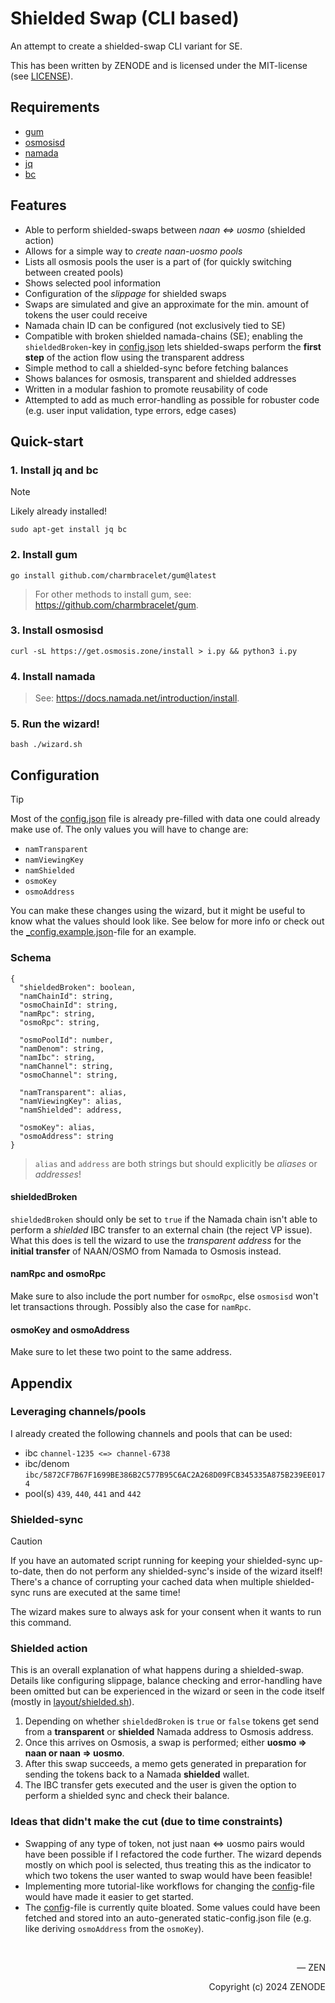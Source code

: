 # Shielded Swap (CLI based)

An attempt to create a shielded-swap CLI variant for SE.

This has been written by ZENODE and is licensed under the MIT-license (see [LICENSE](./LICENSE)).

## Requirements
- [gum](https://github.com/charmbracelet/gum)
- [osmosisd](https://docs.osmosis.zone/osmosis-core/osmosisd)
- [namada](https://docs.namada.net/introduction/install)
- [jq](https://jqlang.github.io/jq/download)
- [bc](https://www.gnu.org/software/bc/manual/html_mono/bc.html)

## Features
- Able to perform shielded-swaps between _naan <=> uosmo_ (shielded action)
- Allows for a simple way to _create naan-uosmo pools_
- Lists all osmosis pools the user is a part of (for quickly switching between created pools)
- Shows selected pool information
- Configuration of the _slippage_ for shielded swaps
- Swaps are simulated and give an approximate for the min. amount of tokens the user could receive
- Namada chain ID can be configured (not exclusively tied to SE)
- Compatible with broken shielded namada-chains (SE); enabling the `shieldedBroken`-key in [config.json](config.json) lets shielded-swaps perform the **first step** of the action flow using the transparent address
- Simple method to call a shielded-sync before fetching balances
- Shows balances for osmosis, transparent and shielded addresses
- Written in a modular fashion to promote reusability of code
- Attempted to add as much error-handling as possible for robuster code (e.g. user input validation, type errors, edge cases)
 
## Quick-start

### 1. Install jq and bc

> [!NOTE]
>
> Likely already installed!
>

```
sudo apt-get install jq bc
```

### 2. Install gum

```
go install github.com/charmbracelet/gum@latest
```

> For other methods to install gum, see: https://github.com/charmbracelet/gum.

### 3. Install osmosisd

```
curl -sL https://get.osmosis.zone/install > i.py && python3 i.py
```

### 4. Install namada

> See: https://docs.namada.net/introduction/install.

### 5. Run the wizard!

```
bash ./wizard.sh
```

## Configuration

> [!TIP]
>
> Most of the [config.json](config.json) file is already pre-filled with data one could already make use of. The only values you will have to change are:
> - `namTransparent`
> - `namViewingKey`
> - `namShielded`
> - `osmoKey`
> - `osmoAddress`
>
> You can make these changes using the wizard, but it might be useful to know what the values should look like. See below for more info or check out the [_config.example.json](/config/_config.example.json)-file for an example.

### Schema
```
{
  "shieldedBroken": boolean,
  "namChainId": string,
  "osmoChainId": string,
  "namRpc": string,
  "osmoRpc": string,

  "osmoPoolId": number,
  "namDenom": string,
  "namIbc": string,
  "namChannel": string,
  "osmoChannel": string,

  "namTransparent": alias,
  "namViewingKey": alias,
  "namShielded": address,

  "osmoKey": alias,
  "osmoAddress": string
}
```
> `alias` and `address` are both strings but should explicitly be _aliases_ or _addresses_! 

#### shieldedBroken

`shieldedBroken` should only be set to `true` if the Namada chain isn't able to perform a _shielded_ IBC transfer to an external chain (the reject VP issue). What this does is tell the wizard to use the _transparent address_ for the **initial transfer** of NAAN/OSMO from Namada to Osmosis instead.

#### namRpc and osmoRpc

Make sure to also include the port number for `osmoRpc`, else `osmosisd` won't let transactions through. Possibly also the case for `namRpc`.

#### osmoKey and osmoAddress

Make sure to let these two point to the same address.

## Appendix

### Leveraging channels/pools

I already created the following channels and pools that can be used:
- ibc `channel-1235 <=> channel-6738`
- ibc/denom `ibc/5872CF7B67F1699BE386B2C577B95C6AC2A268D09FCB345335A875B239EE0174`
- pool(s) `439`, `440`, `441` and `442`

### Shielded-sync

> [!CAUTION]
>
> If you have an automated script running for keeping your shielded-sync up-to-date, then do not perform any shielded-sync's inside of the wizard itself! There's a chance of corrupting your cached data when multiple shielded-sync runs are executed at the same time!
>
> The wizard makes sure to always ask for your consent when it wants to run this command.

### Shielded action

This is an overall explanation of what happens during a shielded-swap. Details like configuring slippage, balance checking and error-handling have been omitted but can be experienced in the wizard or seen in the code itself (mostly in [layout/shielded.sh](layout/shielded.sh)).

1. Depending on whether `shieldedBroken` is `true` or `false` tokens get send from a **transparent** or **shielded** Namada address to Osmosis address.
2. Once this arrives on Osmosis, a swap is performed; either **uosmo => naan or naan => uosmo**.
3. After this swap succeeds, a memo gets generated in preparation for sending the tokens back to a Namada **shielded** wallet.
4. The IBC transfer gets executed and the user is given the option to perform a shielded sync and check their balance.

### Ideas that didn't make the cut (due to time constraints)

- Swapping of any type of token, not just naan <=> uosmo pairs would have been possible if I refactored the code further. The wizard depends mostly on which pool is selected, thus treating this as the indicator to which two tokens the user wanted to swap would have been feasible!
- Implementing more tutorial-like workflows for changing the [config](config.json)-file would have made it easier to get started.
- The [config](config.json)-file is currently quite bloated. Some values could have been fetched and stored into an auto-generated static-config.json file (e.g. like deriving `osmoAddress` from the `osmoKey`).

</br>

<p align="right">— ZEN</p>
<p align="right">Copyright (c) 2024 ZENODE</p>
